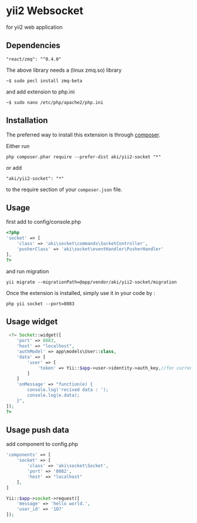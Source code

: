 # yii2 Websocket

for yii2 web application

## Dependencies


```
"react/zmq": "^0.4.0"
```
The above library needs a (linux zmq.so) library

```
~$ sudo pecl install zmq-beta
```
and add extension to php.ini

```
~$ sudo nano /etc/php/apache2/php.ini
```

## Installation

The preferred way to install this extension is through [composer](http://getcomposer.org/download/).

Either run

```
php composer.phar require --prefer-dist aki/yii2-socket "*"
```

or add

```
"aki/yii2-socket": "*"
```

to the require section of your `composer.json` file.

## Usage

first add to config/console.php

```php
<?php
'socket' => [
    'class' => 'aki\socket\commands\SocketController',
    'pusherClass' => 'aki\socket\eventHandler\PusherHandler' 
],
?>
```

and run migration

```
yii migrate --migrationPath=@app/vendor/aki/yii2-socket/migration
```

Once the extension is installed, simply use it in your code by :

```
php yii socket --port=8083
```

## Usage widget

```php
 <?= Socket::widget([
    'port' => 8083,
    'host' => "localhost",
    'authModel' => app\models\User::class,
    'data' => [
        'user' => [
            'token' => Yii::$app->user->identity->auth_key,//for current login
        ]
    ]
    'onMessage' => "function(e) {
        console.log('recived data : ');
        console.log(e.data);
    }",
]);
?>
```

## Usage push data

add component to config.php
```php
'components' => [
    'socket' => [
        'class' => 'aki\socket\Socket',
        'port' => '8082',
        'host' => "localhost"
    ],
]
```

```php
Yii::$app->socket->request([
    'message' => 'hello world.',
    'user_id' => '107'
]);
```
